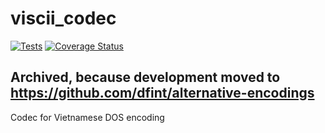 # viscii_codec

[![Tests](https://github.com/dfint/viscii_codec/actions/workflows/tests.yml/badge.svg)](https://github.com/dfint/viscii_codec/actions/workflows/tests.yml)
[![Coverage Status](https://coveralls.io/repos/github/dfint/viscii_codec/badge.svg?branch=main)](https://coveralls.io/github/dfint/viscii_codec?branch=main)

## Archived, because development moved to https://github.com/dfint/alternative-encodings

Codec for Vietnamese DOS encoding
